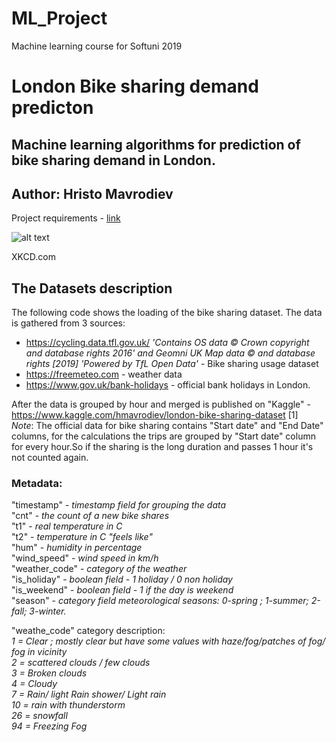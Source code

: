 # ML_Project
Machine learning course for Softuni 2019


# London Bike sharing demand predicton
## Machine learning algorithms for prediction of bike sharing demand in London.


## Author: Hristo Mavrodiev
Project requirements - [link](https://softuni.bg/downloads/svn/Data-Science/June-2019/09.%20Exam/assessment-guidelines.txt)



![alt text](https://imgs.xkcd.com/comics/timeline_of_bicycle_design.png)
   
   XKCD.com



## The  Datasets description
The following code shows the loading of the bike sharing dataset. The data is gathered from 3 sources:  
 * https://cycling.data.tfl.gov.uk/ *'Contains OS data © Crown copyright and database rights 2016' and Geomni UK Map data © and database rights [2019] 'Powered by TfL Open Data'* - Bike sharing usage dataset
 * https://freemeteo.com - weather data
 * https://www.gov.uk/bank-holidays - official bank holidays in London.
 
 
After the data is grouped by hour and merged is published on "Kaggle" - 
https://www.kaggle.com/hmavrodiev/london-bike-sharing-dataset [1]  
*Note*: The official data for bike sharing contains "Start date" and "End Date" columns, for the calculations the trips are grouped by "Start date" column for every hour.So if the sharing is the long duration and passes 1 hour it's not  counted again.




### Metadata:
"timestamp" - *timestamp field for grouping the data*  
"cnt" - *the count of a new bike shares*  
"t1" - *real temperature in C*  
"t2" - *temperature in C "feels like"*  
"hum" - *humidity in percentage*  
"wind_speed" - *wind speed in km/h*  
"weather_code" - *category of the weather*  
"is_holiday" - *boolean field - 1 holiday / 0 non holiday*  
"is_weekend" - *boolean field - 1 if the day is weekend*   
"season" - *category field meteorological seasons: 0-spring ; 1-summer; 2-fall; 3-winter.*  

       
       
  


"weathe_code" category description:  
*1 = Clear ; mostly clear but have some values with haze/fog/patches of fog/ fog in vicinity  
2 = scattered clouds / few clouds  
3 = Broken clouds  
4 = Cloudy  
7 = Rain/ light Rain shower/ Light rain  
10 = rain with thunderstorm  
26 = snowfall  
94 = Freezing Fog*
